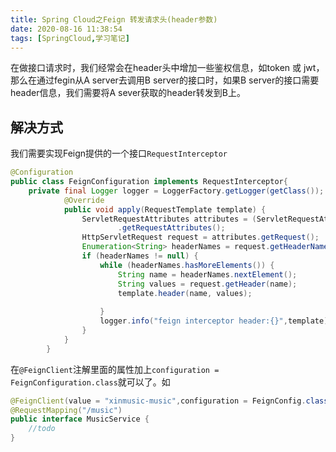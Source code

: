 ```yaml
---
title: Spring Cloud之Feign 转发请求头(header参数)
date: 2020-08-16 11:38:54
tags: [SpringCloud,学习笔记]
---
```


在做接口请求时，我们经常会在header头中增加一些鉴权信息，如token 或 jwt，那么在通过fegin从A server去调用B server的接口时，如果B server的接口需要header信息，我们需要将A sever获取的header转发到B上。
<!--truncate-->

## 解决方式

我们需要实现Feign提供的一个接口`RequestInterceptor`

```java
@Configuration
public class FeignConfiguration implements RequestInterceptor{
    private final Logger logger = LoggerFactory.getLogger(getClass());
            @Override
            public void apply(RequestTemplate template) {
                ServletRequestAttributes attributes = (ServletRequestAttributes) RequestContextHolder
                        .getRequestAttributes();
                HttpServletRequest request = attributes.getRequest();
                Enumeration<String> headerNames = request.getHeaderNames();
                if (headerNames != null) {
                    while (headerNames.hasMoreElements()) {
                        String name = headerNames.nextElement();
                        String values = request.getHeader(name);
                        template.header(name, values);
 
                    }
                    logger.info("feign interceptor header:{}",template);
                }
            }
        }
```

在`@FeignClient`注解里面的属性加上`configuration = FeignConfiguration.class`就可以了。如

```java
@FeignClient(value = "xinmusic-music",configuration = FeignConfig.class)
@RequestMapping("/music")
public interface MusicService {
    //todo
}
```

